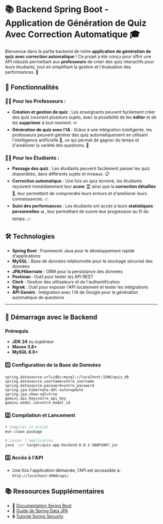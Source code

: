 # 📚 Backend Spring Boot - Application de Génération de Quiz Avec Correction Automatique 🎓

Bienvenue dans la partie backend de notre **application de génération de quiz avec correction automatique** ! Ce projet a été conçu pour offrir une API robuste permettant aux **professeurs** de créer des quiz interactifs pour leurs étudiants, tout en simplifiant la gestion et l'évaluation des performances. 🚀

## 🌟 Fonctionnalités

### 👨‍🏫 Pour les Professeurs :
- **Création et gestion de quiz** : Les enseignants peuvent facilement créer des quiz couvrant plusieurs sujets, avec la possibilité de les **éditer** et de les **supprimer** à tout moment. ✏️
- **Génération de quiz avec l'IA** : Grâce à une intégration intelligente, les professeurs peuvent générer des quiz automatiquement en utilisant l'intelligence artificielle 🤖, ce qui permet de gagner du temps et d'améliorer la variété des questions. 🧠

### 🧑‍🎓 Pour les Étudiants :
- **Passage des quiz** : Les étudiants peuvent facilement passer les quiz disponibles, dans différents sujets et niveaux. 📋
- **Correction automatique** : Une fois un quiz terminé, les étudiants reçoivent immédiatement leur **score** 🏆 ainsi que la **correction détaillée** 📑, leur permettant de comprendre leurs erreurs et d'améliorer leurs connaissances. 📈
- **Suivi des performances** : Les étudiants ont accès à leurs **statistiques personnelles** 📊, leur permettant de suivre leur progression au fil du temps. 📈

## 🛠️ Technologies

- **Spring Boot** : Framework Java pour le développement rapide d'applications
- **MySQL** : Base de données relationnelle pour le stockage sécurisé des données
- **JPA/Hibernate** : ORM pour la persistance des données
- **Postman** : Outil pour tester les API REST
- **Clerk** : Gestion des utilisateurs et de l'authentification
- **Ngrok** : Outil pour exposer l'API localement et tester les intégrations
- **API Gemini** : Intégration avec l'IA de Google pour la génération automatique de questions

---

## 🚀 Démarrage avec le Backend

### Prérequis
- **JDK 24** ou supérieur
- **Maven 3.8+**
- **MySQL 8.0+**

### 1️⃣ Configuration de la Base de Données

```properties
spring.datasource.url=jdbc:mysql://localhost:3306/quiz_db
spring.datasource.username=votre_username
spring.datasource.password=votre_password
spring.jpa.hibernate.ddl-auto=update
spring.jpa.show-sql=true
gemini.api.key=votre_api_key
gemini.model.id=votre_model_id
```

### 2️⃣ Compilation et Lancement
```bash
# Compiler le projet
mvn clean package

# Lancer l'application
java -jar target/quiz-app-backend-0.0.1-SNAPSHOT.jar
```

### 3️⃣ Accès à l'API
- Une fois l'application démarrée, l'API est accessible à:  
  `http://localhost:8080/api/`

## 📚 Ressources Supplémentaires
- 📄 [Documentation Spring Boot](https://spring.io/projects/spring-boot)
- 📘 [Guide de Spring Data JPA](https://spring.io/projects/spring-data-jpa)
- 🔒 [Tutoriel Spring Security](https://spring.io/guides/gs/securing-web/)



